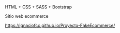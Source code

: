 HTML + CSS +  SASS + Bootstrap

Sitio web ecommerce 

https://ignaciofco.github.io/Proyecto-FakeEcommerce/
